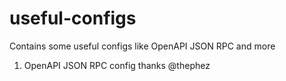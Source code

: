 # useful-configs
Contains some useful configs like OpenAPI JSON RPC and more

1. OpenAPI JSON RPC config thanks @thephez 
